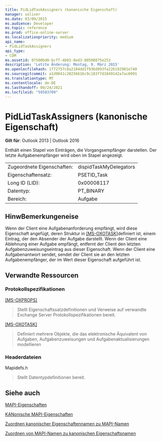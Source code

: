 ```yaml
---
title: PidLidTaskAssigners (kanonische Eigenschaft)
manager: soliver
ms.date: 03/09/2015
ms.audience: Developer
ms.topic: reference
ms.prod: office-online-server
ms.localizationpriority: medium
api_name:
- PidLidTaskAssigners
api_type:
- COM
ms.assetid: 07500bd0-bcff-4b03-8ed3-80508875e253
description: 'Letzte Änderung: Montag, 9. März 2015'
ms.openlocfilehash: 1f72757c8a2104dd1f936d893fa226192981e740
ms.sourcegitcommit: a1d9041c20256616c9c183f7d1049142a7ac6991
ms.translationtype: MT
ms.contentlocale: de-DE
ms.lasthandoff: 09/24/2021
ms.locfileid: "59583709"
---
```

# <a name="pidlidtaskassigners-canonical-property"></a>PidLidTaskAssigners (kanonische Eigenschaft)

  
  
**Gilt für**: Outlook 2013 | Outlook 2016 
  
Enthält einen Stapel von Einträgen, die Vorgangsempfänger darstellen. Der letzte Aufgabenempfänger wird oben im Stapel angezeigt.
  
|||
|:-----|:-----|
|Zugeordnete Eigenschaften:  <br/> |dispidTaskMyDelegators  <br/> |
|Eigenschaftensatz:  <br/> |PSETID_Task  <br/> |
|Long ID (LID):  <br/> |0x00008117  <br/> |
|Datentyp:  <br/> |PT_BINARY  <br/> |
|Bereich:  <br/> |Aufgabe  <br/> |
   
## <a name="remarks"></a>HinwBemerkungeneise

Wenn der Client eine Aufgabenanforderung empfängt, wird diese Eigenschaft angefügt, deren Struktur in [[MS-OXOTASK]](https://msdn.microsoft.com/library/55600ec0-6195-4730-8436-59c7931ef27e%28Office.15%29.aspx)definiert ist, einem Eintrag, der den Absender der Aufgabe darstellt. Wenn der Client eine Ablehnung einer Aufgabe empfängt, entfernt der Client den letzten Aufgabenzuweisungseintrag aus dieser Eigenschaft. Wenn der Client eine Aufgabenantwort sendet, sendet der Client sie an den letzten Aufgabenempfänger, der im Wert dieser Eigenschaft aufgeführt ist.
  
## <a name="related-resources"></a>Verwandte Ressourcen

### <a name="protocol-specifications"></a>Protokollspezifikationen

[[MS-OXPROPS]](https://msdn.microsoft.com/library/f6ab1613-aefe-447d-a49c-18217230b148%28Office.15%29.aspx)
  
> Stellt Eigenschaftssatzdefinitionen und Verweise auf verwandte Exchange Server Protokollspezifikationen bereit.
    
[[MS-OXOTASK]](https://msdn.microsoft.com/library/55600ec0-6195-4730-8436-59c7931ef27e%28Office.15%29.aspx)
  
> Definiert mehrere Objekte, die das elektronische Äquivalent von Aufgaben, Aufgabenzuweisungen und Aufgabenaktualisierungen modellieren 
    
### <a name="header-files"></a>Headerdateien

Mapidefs.h
  
> Stellt Datentypdefinitionen bereit.
    
## <a name="see-also"></a>Siehe auch



[MAPI-Eigenschaften](mapi-properties.md)
  
[KANonische MAPI-Eigenschaften](mapi-canonical-properties.md)
  
[Zuordnen kanonischer Eigenschaftennamen zu MAPI-Namen](mapping-canonical-property-names-to-mapi-names.md)
  
[Zuordnen von MAPI-Namen zu kanonischen Eigenschaftsnamen](mapping-mapi-names-to-canonical-property-names.md)

